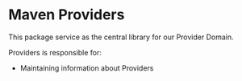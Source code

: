 # Maven Providers
This package service as the central library for our Provider Domain. 

Providers is responsible for:
- Maintaining information about Providers